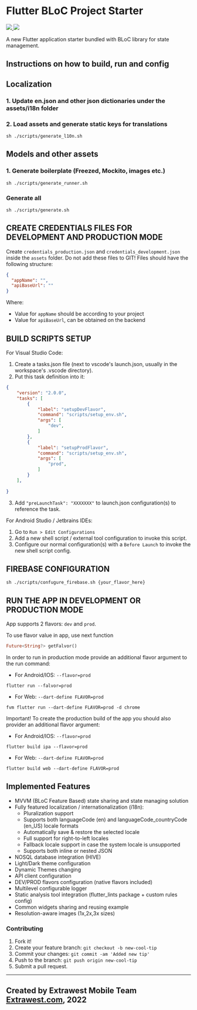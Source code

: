 # Flutter BLoC Project Starter

<a href="mailto:andriy.gulak@extrawest.com" alt="Contributors">
  <img src="https://img.shields.io/static/v1?label=Andriy Gulak&message=Maintainer&color=red" />
</a>
<a href="mailto:maksym.ostrovyj@extrawest.com" alt="Contributors">
  <img src="https://img.shields.io/static/v1?label=Maksym%20Ostrovyi&message=Contributor&color=red" />
</a>

A new Flutter application starter bundled with BLoC library for state management.

## Instructions on how to build, run and config
## Localization

### 1. Update en.json and other json dictionaries under the assets/i18n folder

### 2. Load assets and generate static keys for translations

```shell
sh ./scripts/generate_l10n.sh
```

## Models and other assets

### 1. Generate boilerplate (Freezed, Mockito, images etc.)

```shell
sh ./scripts/generate_runner.sh
```

### Generate all 

```shell
sh ./scripts/generate.sh
```

## CREATE CREDENTIALS FILES FOR DEVELOPMENT AND PRODUCTION MODE

Create `credentials_production.json` and `credentials_development.json` inside the `assets` folder.
Do not add these files to GIT!
Files should have the following structure:

```json
{
  "appName": "",
  "apiBaseUrl": ""
}
```
Where:
- Value for `appName` should be according to your project
- Value for `apiBaseUrl`, can be obtained on the backend

## BUILD SCRIPTS SETUP

For Visual Studio Code: 

1. Create a tasks.json file (next to vscode's launch.json, usually in the workspace's .vscode directory).
2. Put this task definition into it: 
```json
{
    "version": "2.0.0",
    "tasks": [
        {
            "label": "setupDevFlavor",
            "command": "scripts/setup_env.sh", 
            "args": [
                "dev",
            ]
        },
        {
            "label": "setupProdFlavor",
            "command": "scripts/setup_env.sh", 
            "args": [
                "prod",
            ]
        }
    ],
    
}
```
 
 3. Add `"preLaunchTask": "XXXXXXX"` to launch.json configuration(s) to reference the task.

 For Android Studio / Jetbrains IDEs:

 1. Go to `Run > Edit Configurations`
 2. Add a new shell script / external tool configuration to invoke this script.
 3. Configure our normal configuration(s) with a `Before Launch` to invoke the new shell script config.

## FIREBASE CONFIGURATION

```shell
sh ./scripts/confugure_firebase.sh {your_flavor_here}
```

## RUN THE APP IN DEVELOPMENT OR PRODUCTION MODE

App supports 2 flavors: `dev` and `prod`.

To use flavor value in app, use next function

```dart
Future<String?> getFalvor()
```

In order to run in production mode provide an additional flavor argument to the run
command:

- For Android/IOS:  `--flavor=prod`

```shell
flutter run --falvor=prod
```

- For Web: `--dart-define FLAVOR=prod`

```shell
fvm flutter run --dart-define FLAVOR=prod -d chrome
```


Important! To create the production build of the app you should also provider an
additional flavor argument:

- For Android/IOS:  `--flavor=prod`

```shell
flutter build ipa --flavor=prod
```

- For Web: `--dart-define FLAVOR=prod`

```shell
flutter build web --dart-define FLAVOR=prod
```

## Implemented Features

- MVVM (BLoC Feature Based) state sharing and state managing solution
- Fully featured localization / internationalization (i18n):
    - Pluralization support
    - Supports both languageCode (en) and languageCode_countryCode (en_US) locale formats
    - Automatically save & restore the selected locale
    - Full support for right-to-left locales
    - Fallback locale support in case the system locale is unsupported
    - Supports both inline or nested JSON
- NOSQL database integration (HIVE)
- Light/Dark theme configuration
- Dynamic Themes changing
- API client configuration
- DEV/PROD flavors configuration (native flavors included)
- Multilevel configurable logger
- Static analysis tool integration (flutter_lints package + custom rules config)
- Common widgets sharing and reusing example
- Resolution-aware images (1x,2x,3x sizes)

### Contributing

1. Fork it!
1. Create your feature branch: `git checkout -b new-cool-tip`
1. Commit your changes: `git commit -am 'Added new tip'`
1. Push to the branch: `git push origin new-cool-tip`
1. Submit a pull request.

---
Created by Extrawest Mobile Team
[Extrawest.com](https://www.extrawest.com), 2022
---
